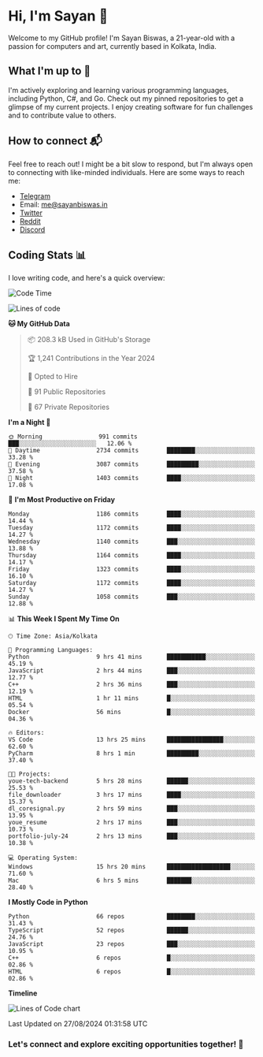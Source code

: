 # Hi, I'm Sayan 👋

Welcome to my GitHub profile! I'm Sayan Biswas, a 21-year-old with a passion for computers and art, currently based in Kolkata, India.

## What I'm up to 🚀

I'm actively exploring and learning various programming languages, including Python, C#, and Go. Check out my pinned repositories to get a glimpse of my current projects. I enjoy creating software for fun challenges and to contribute value to others.

## How to connect 📬

Feel free to reach out! I might be a bit slow to respond, but I'm always open to connecting with like-minded individuals. Here are some ways to reach me:

- [Telegram](https://t.me/dank_as_fuck)
- Email: [me@sayanbiswas.in](mailto:me@sayanbiswas.in)
- [Twitter](https://twitter.com/TheDankDel)
- [Reddit](https://www.reddit.com/user/dank_as_fuck_/)
- [Discord](https://discordapp.com/users/506536929152466945)

## Coding Stats 📊

I love writing code, and here's a quick overview:

<!--START_SECTION:waka-->
![Code Time](http://img.shields.io/badge/Code%20Time-1%2C690%20hrs%2022%20mins-blue)

![Lines of code](https://img.shields.io/badge/From%20Hello%20World%20I%27ve%20Written-5.9%20million%20lines%20of%20code-blue)

**🐱 My GitHub Data** 

> 📦 208.3 kB Used in GitHub's Storage 
 > 
> 🏆 1,241 Contributions in the Year 2024
 > 
> 💼 Opted to Hire
 > 
> 📜 91 Public Repositories 
 > 
> 🔑 67 Private Repositories 
 > 
**I'm a Night 🦉** 

```text
🌞 Morning                991 commits         ███░░░░░░░░░░░░░░░░░░░░░░   12.06 % 
🌆 Daytime                2734 commits        ████████░░░░░░░░░░░░░░░░░   33.28 % 
🌃 Evening                3087 commits        █████████░░░░░░░░░░░░░░░░   37.58 % 
🌙 Night                  1403 commits        ████░░░░░░░░░░░░░░░░░░░░░   17.08 % 
```
📅 **I'm Most Productive on Friday** 

```text
Monday                   1186 commits        ████░░░░░░░░░░░░░░░░░░░░░   14.44 % 
Tuesday                  1172 commits        ████░░░░░░░░░░░░░░░░░░░░░   14.27 % 
Wednesday                1140 commits        ███░░░░░░░░░░░░░░░░░░░░░░   13.88 % 
Thursday                 1164 commits        ████░░░░░░░░░░░░░░░░░░░░░   14.17 % 
Friday                   1323 commits        ████░░░░░░░░░░░░░░░░░░░░░   16.10 % 
Saturday                 1172 commits        ████░░░░░░░░░░░░░░░░░░░░░   14.27 % 
Sunday                   1058 commits        ███░░░░░░░░░░░░░░░░░░░░░░   12.88 % 
```


📊 **This Week I Spent My Time On** 

```text
🕑︎ Time Zone: Asia/Kolkata

💬 Programming Languages: 
Python                   9 hrs 41 mins       ███████████░░░░░░░░░░░░░░   45.19 % 
JavaScript               2 hrs 44 mins       ███░░░░░░░░░░░░░░░░░░░░░░   12.77 % 
C++                      2 hrs 36 mins       ███░░░░░░░░░░░░░░░░░░░░░░   12.19 % 
HTML                     1 hr 11 mins        █░░░░░░░░░░░░░░░░░░░░░░░░   05.54 % 
Docker                   56 mins             █░░░░░░░░░░░░░░░░░░░░░░░░   04.36 % 

🔥 Editors: 
VS Code                  13 hrs 25 mins      ████████████████░░░░░░░░░   62.60 % 
PyCharm                  8 hrs 1 min         █████████░░░░░░░░░░░░░░░░   37.40 % 

🐱‍💻 Projects: 
youe-tech-backend        5 hrs 28 mins       ██████░░░░░░░░░░░░░░░░░░░   25.53 % 
file_downloader          3 hrs 17 mins       ████░░░░░░░░░░░░░░░░░░░░░   15.37 % 
dl_coresignal.py         2 hrs 59 mins       ███░░░░░░░░░░░░░░░░░░░░░░   13.95 % 
youe_resume              2 hrs 17 mins       ███░░░░░░░░░░░░░░░░░░░░░░   10.73 % 
portfolio-july-24        2 hrs 13 mins       ███░░░░░░░░░░░░░░░░░░░░░░   10.38 % 

💻 Operating System: 
Windows                  15 hrs 20 mins      ██████████████████░░░░░░░   71.60 % 
Mac                      6 hrs 5 mins        ███████░░░░░░░░░░░░░░░░░░   28.40 % 
```

**I Mostly Code in Python** 

```text
Python                   66 repos            ████████░░░░░░░░░░░░░░░░░   31.43 % 
TypeScript               52 repos            ██████░░░░░░░░░░░░░░░░░░░   24.76 % 
JavaScript               23 repos            ███░░░░░░░░░░░░░░░░░░░░░░   10.95 % 
C++                      6 repos             █░░░░░░░░░░░░░░░░░░░░░░░░   02.86 % 
HTML                     6 repos             █░░░░░░░░░░░░░░░░░░░░░░░░   02.86 % 
```



**Timeline**

![Lines of Code chart](https://raw.githubusercontent.com/Dank-del/Dank-del/main/assets/bar_graph.png)


 Last Updated on 27/08/2024 01:31:58 UTC
<!--END_SECTION:waka-->

### Let's connect and explore exciting opportunities together! 🚀
